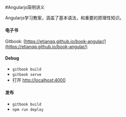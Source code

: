 #Angularjs简明讲义

Angularjs学习教案，涵盖了基本语法，和重要的原理性知识。

#### 电子书

Gitbook: [https://etianqq.github.io/book-angular/](https://etianqq.github.io/book-angular/)

#### Debug

* `gitbook build`
* `gitbook serve`
* 打开 [http://localhost:4000](http://localhost:4000)

#### 发布

* `gitbook build`
* `npm run deploy`

